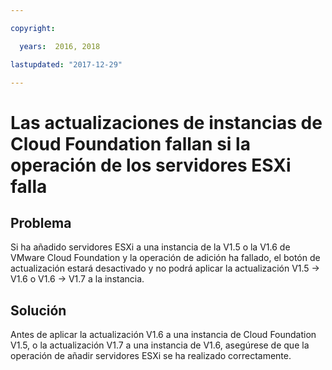 ```yaml
---

copyright:

  years:  2016, 2018

lastupdated: "2017-12-29"

---
```


# Las actualizaciones de instancias de Cloud Foundation fallan si la operación de los servidores ESXi falla

## Problema

Si ha añadido servidores ESXi a una instancia de la V1.5 o la V1.6 de VMware Cloud Foundation y la operación de adición ha fallado, el botón de actualización estará desactivado y no podrá aplicar la actualización V1.5 -> V1.6 o V1.6 -> V1.7 a la instancia.

## Solución

Antes de aplicar la actualización V1.6 a una instancia de Cloud Foundation V1.5, o la actualización V1.7 a una instancia de V1.6, asegúrese de que la operación de añadir servidores ESXi se ha realizado correctamente.
